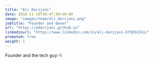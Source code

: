 ```yaml
---
title: "Ali Darijani"
date: 2018-11-19T10:47:58+10:00
image: "images/team/ali_darijani.png"
jobtitle: "Founder and Owner"
url: "https://adarijani.github.io"
linkedinurl: "https://www.linkedin.com/in/ali-darijani-675b52241/"
promoted: true
weight: 1
---
```


Founder and the tech guy:-)
